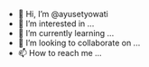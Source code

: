 - 👋 Hi, I’m @ayusetyowati 
- 👀 I’m interested in ...
- 🌱 I’m currently learning ...
- 💞️ I’m looking to collaborate on ...
- 📫 How to reach me ...

<!---
ayusetyowati/ayusetyowati is a ✨ special ✨ repository because its `README.md` (this file) appears on your GitHub profile.
You can click the Preview link to take a look at your changes.
--->
